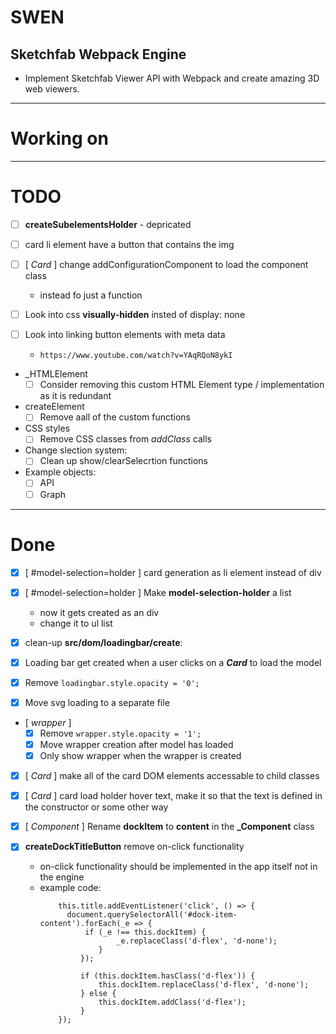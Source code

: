 # SWEN

## Sketchfab Webpack Engine

* Implement Sketchfab Viewer API with Webpack and create amazing 3D web viewers.

---

# Working on
  

---

# TODO

* [ ] **createSubelementsHolder** - depricated
* [ ] card li element have a button that contains the img
* [ ] [ _Card_ ] change addConfigurationComponent to load the component class
  * instead fo just a function

* [ ] Look into css **visually-hidden** insted of display: none

* [ ] Look into linking button elements with meta data
  * ``` https://www.youtube.com/watch?v=YAqRQoN8ykI ```

* _HTMLElement 
  * [ ] Consider removing this custom HTML Element type / implementation as it is redundant

* createElement
  * [ ] Remove aall of the custom functions

* CSS styles
  * [ ] Remove CSS classes from *addClass* calls

* Change slection system:
    * [ ] Clean up show/clearSelecrtion functions

* Example objects:
  * [ ] API
  * [ ] Graph 

--- 

# Done


* [x] [ #model-selection=holder ] card generation as li element instead of div

* [x] [ #model-selection=holder ] Make **model-selection-holder** a list
  * now it gets created as an div
  * change it to ul list

* [x] clean-up **src/dom/loadingbar/create**:

* [x] Loading bar get created when a user clicks on a **_Card_** to load the model

* [x] Remove ```loadingbar.style.opacity = '0';```

* [x] Move svg loading to a separate file

* [ _wrapper_ ] 
  * [x] Remove ```wrapper.style.opacity = '1';```
  * [x] Move wrapper creation after model has loaded
  * [x] Only show wrapper when the wrapper is created

* [x] [ _Card_ ] make all of the card DOM elements accessable to child classes 

* [x] [ _Card_ ] card load holder hover text, make it so that the text is defined in the constructor or some other way

* [x] [ _Component_ ] Rename **dockItem** to **content** in the **_Component** class

* [x] **createDockTitleButton** remove on-click functionality
  * on-click functionality should be implemented in the app itself not in the engine
  * example code:
    ```
        this.title.addEventListener('click', () => {
          document.querySelectorAll('#dock-item-content').forEach(_e => {
              if (_e !== this.dockItem) {
                     _e.replaceClass('d-flex', 'd-none');
                 }
             });

             if (this.dockItem.hasClass('d-flex')) {
                 this.dockItem.replaceClass('d-flex', 'd-none');
             } else {
                 this.dockItem.addClass('d-flex');
             }
        });
      ```

